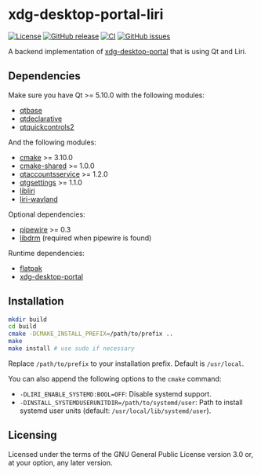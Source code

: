 xdg-desktop-portal-liri
=======================

[![License](https://img.shields.io/badge/license-GPLv3.0-blue.svg)](https://www.gnu.org/licenses/gpl-3.0.html)
[![GitHub release](https://img.shields.io/github/release/lirios/xdg-desktop-portal-liri.svg)](https://github.com/lirios/xdg-desktop-portal-liri)
[![CI](https://github.com/lirios/xdg-desktop-portal/workflows/CI/badge.svg?branch=develop)](https://github.com/lirios/xdg-desktop-portal/actions?query=workflow%3ACI)
[![GitHub issues](https://img.shields.io/github/issues/lirios/xdg-desktop-portal-liri.svg)](https://github.com/lirios/xdg-desktop-portal-liri/issues)

A backend implementation of [xdg-desktop-portal](https://github.com/flatpak/xdg-desktop-portal)
that is using Qt and Liri.

## Dependencies

Make sure you have Qt >= 5.10.0 with the following modules:

 * [qtbase](http://code.qt.io/cgit/qt/qtbase.git)
 * [qtdeclarative](http://code.qt.io/cgit/qt/qtdeclarative.git)
 * [qtquickcontrols2](http://code.qt.io/cgit/qt/qtquickcontrols2.git)

And the following modules:

 * [cmake](https://gitlab.kitware.com/cmake/cmake) >= 3.10.0
 * [cmake-shared](https://github.com/lirios/cmake-shared.git) >= 1.0.0
 * [qtaccountsservice](https://github.com/lirios/qtaccountsservice) >= 1.2.0
 * [qtgsettings](https://github.com/lirios/qtgsettings) >= 1.1.0
 * [libliri](https://github.com/lirios/libliri.git)
 * [liri-wayland](https://github.com/lirios/wayland.git)

Optional dependencies:

 * [pipewire](https://gitlab.freedesktop.org/pipewire/pipewire/) >= 0.3
 * [libdrm](https://wiki.freedesktop.org/dri/) (required when pipewire is found)

Runtime dependencies:

 * [flatpak](https://github.com/flatpak/flatpak)
 * [xdg-desktop-portal](https://github.com/flatpak/xdg-desktop-portal)

## Installation

```sh
mkdir build
cd build
cmake -DCMAKE_INSTALL_PREFIX=/path/to/prefix ..
make
make install # use sudo if necessary
```

Replace `/path/to/prefix` to your installation prefix.
Default is `/usr/local`.

You can also append the following options to the `cmake` command:

 * `-DLIRI_ENABLE_SYSTEMD:BOOL=OFF`: Disable systemd support.
 * `-DINSTALL_SYSTEMDUSERUNITDIR=/path/to/systemd/user`: Path to install systemd user units (default: `/usr/local/lib/systemd/user`).

## Licensing

Licensed under the terms of the GNU General Public License version 3.0 or,
at your option, any later version.
